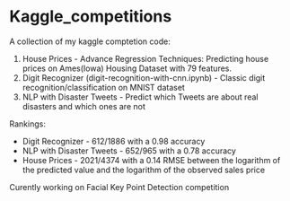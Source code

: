 # Kaggle_competitions
A collection of my kaggle comptetion code:

1. House Prices - Advance Regression Techniques: Predicting house prices on Ames(Iowa) Housing Dataset with 79 features.
2. Digit Recognizer (digit-recognition-with-cnn.ipynb) - Classic digit recognition/classification on MNIST dataset 
3. NLP with Disaster Tweets - Predict which Tweets are about real disasters and which ones are not
 
Rankings:
- Digit Recognizer - 612/1886 with a 0.98 accuracy
- NLP with Disaster Tweets - 652/965 with a 0.78 accuracy
- House Prices - 2021/4374 with a 0.14 RMSE between the logarithm of the predicted value and the logarithm of the observed sales price

Curently working on Facial Key Point Detection competition
